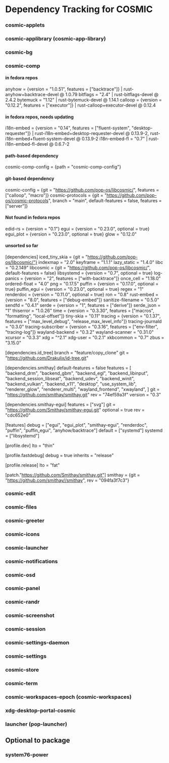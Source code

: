 # Dependency Tracking for COSMIC

### cosmic-applets

### cosmic-applibrary (cosmic-app-library)

### cosmic-bg

### cosmic-comp

#### in fedora repos
anyhow = {version = "1.0.51", features = ["backtrace"]} | rust-anyhow+backtrace-devel @ 1.0.79
bitflags = "2.4" | rust-bitflags-devel @ 2.4.2
bytemuck = "1.12" | rust-bytemuck-devel @ 1.14.1
calloop = {version = "0.12.2", features = ["executor"]} | rust-calloop+executor-devel @ 0.12.4

#### in fedora repos, needs updating
i18n-embed = {version = "0.14", features = ["fluent-system", "desktop-requester"]} | rust-i18n-embed+desktop-requester-devel @ 0.13.9-2, rust-i18n-embed+fluent-system-devel @ 0.13.9-2
i18n-embed-fl = "0.7" | rust-i18n-embed-fl-devel @ 0.6.7-2


#### path-based dependency
cosmic-comp-config = {path = "cosmic-comp-config"}

#### git-based dependency
cosmic-config = {git = "https://github.com/pop-os/libcosmic/", features = ["calloop", "macro"]}
cosmic-protocols = {git = "https://github.com/pop-os/cosmic-protocols", branch = "main", default-features = false, features = ["server"]}

#### Not found in fedora repos
edid-rs = {version = "0.1"}
egui = {version = "0.23.0", optional = true}
egui_plot = {version = "0.23.0", optional = true}
glow = "0.12.0"

#### unsorted so far
[dependencies]
iced_tiny_skia = {git = "https://github.com/pop-os/libcosmic/"}
indexmap = "2.0"
keyframe = "1.1.1"
lazy_static = "1.4.0"
libc = "0.2.149"
libcosmic = {git = "https://github.com/pop-os/libcosmic/", default-features = false}
libsystemd = {version = "0.7", optional = true}
log-panics = {version = "2", features = ["with-backtrace"]}
once_cell = "1.18.0"
ordered-float = "4.0"
png = "0.17.5"
puffin = {version = "0.17.0", optional = true}
puffin_egui = {version = "0.23.0", optional = true}
regex = "1"
renderdoc = {version = "0.11.0", optional = true}
ron = "0.8"
rust-embed = {version = "8.0", features = ["debug-embed"]}
sanitize-filename = "0.5.0"
sendfd = "0.4.1"
serde = {version = "1", features = ["derive"]}
serde_json = "1"
thiserror = "1.0.26"
time = {version = "0.3.30", features = ["macros", "formatting", "local-offset"]}
tiny-skia = "0.11"
tracing = {version = "0.1.37", features = ["max_level_debug", "release_max_level_info"]}
tracing-journald = "0.3.0"
tracing-subscriber = {version = "0.3.16", features = ["env-filter", "tracing-log"]}
wayland-backend = "0.3.2"
wayland-scanner = "0.31.0"
xcursor = "0.3.3"
xdg = "^2.1"
xdg-user = "0.2.1"
xkbcommon = "0.7"
zbus = "3.15.0"

[dependencies.id_tree]
branch = "feature/copy_clone"
git = "https://github.com/Drakulix/id-tree.git"

[dependencies.smithay]
default-features = false
features = [
  "backend_drm",
  "backend_gbm",
  "backend_egl",
  "backend_libinput",
  "backend_session_libseat",
  "backend_udev",
  "backend_winit",
  "backend_vulkan",
  "backend_x11",
  "desktop",
  "use_system_lib",
  "renderer_glow",
  "renderer_multi",
  "wayland_frontend",
  "xwayland",
]
git = "https://github.com/smithay/smithay.git"
rev = "74ef59a3f"
version = "0.3"

[dependencies.smithay-egui]
features = ["svg"]
git = "https://github.com/Smithay/smithay-egui.git"
optional = true
rev = "cdc652e0"

[features]
debug = ["egui", "egui_plot", "smithay-egui", "renderdoc", "puffin", "puffin_egui", "anyhow/backtrace"]
default = ["systemd"]
systemd = ["libsystemd"]

[profile.dev]
lto = "thin"

[profile.fastdebug]
debug = true
inherits = "release"

[profile.release]
lto = "fat"

[patch."https://github.com/Smithay/smithay.git"]
smithay = {git = "https://github.com/smithay//smithay", rev = "094fa3f7c3"}

### cosmic-edit

### cosmic-files

### cosmic-greeter

### cosmic-icons

### cosmic-launcher

### cosmic-notifications

### cosmic-osd

### cosmic-panel

### cosmic-randr

### cosmic-screenshot

### cosmic-session

### cosmic-settings-daemon

### cosmic-settings

### cosmic-store

### cosmic-term

### cosmic-workspaces-epoch (cosmic-workspaces)

### xdg-desktop-portal-cosmic

### launcher (pop-launcher)

## Optional to package

### system76-power